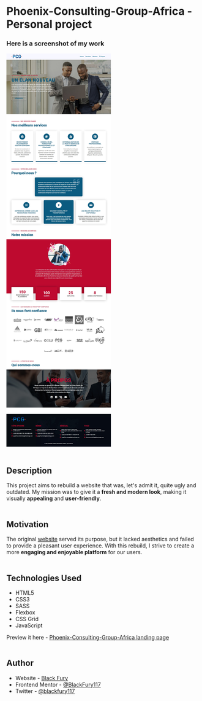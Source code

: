 # Phoenix-Consulting-Group-Africa - Personal project

### Here is a screenshot of my work

![Design preview for the Phoenix-Consulting-Group-Africa landing page](/assets/images/screenshot-of-my-work.jpg) <br><br>

## Description

This project aims to rebuild a website that was, let's admit it, quite  ugly and outdated. My mission was to give it a **fresh and modern look**, making it visually **appealing** and **user-friendly**. <br><br>

## Motivation

The original [website](https://phoenixcga.com/) served its purpose, but it lacked aesthetics and failed to provide a pleasant user experience. With this rebuild, I strive to create a more **engaging and enjoyable platform** for our users. <br><br>

## Technologies Used

- HTML5
- CSS3
- SASS
- Flexbox
- CSS Grid
- JavaScript

Preview it here - [Phoenix-Consulting-Group-Africa landing page](https://phoenixcga.netlify.app/) <br><br>

## Author

- Website - [Black Fury](https://blackfury117.github.io/)
- Frontend Mentor - [@BlackFury117](https://www.frontendmentor.io/profile/BlackFury117)
- Twitter - [@blackfury117](https://www.twitter.com/blackfury117)
